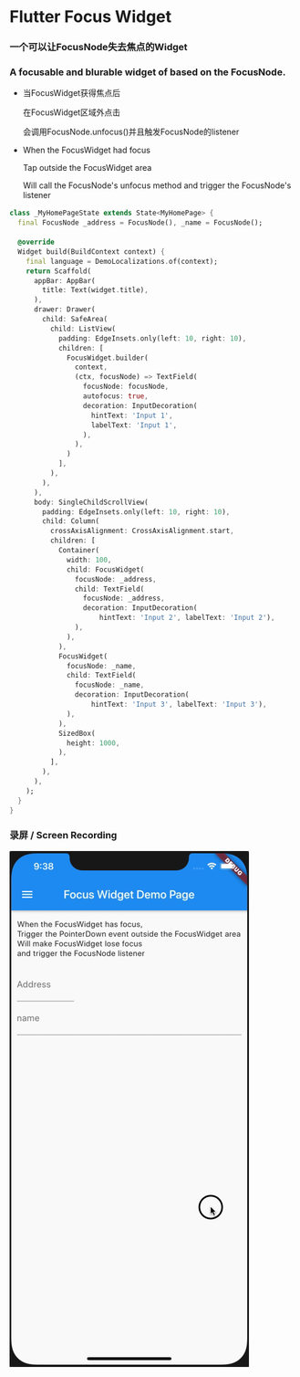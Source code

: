 # Flutter Focus Widget

### 一个可以让FocusNode失去焦点的Widget

### A focusable and blurable widget of based on the FocusNode.

- 当FocusWidget获得焦点后

    在FocusWidget区域外点击

    会调用FocusNode.unfocus()并且触发FocusNode的listener

- When the FocusWidget had focus

    Tap outside the FocusWidget area

    Will call the FocusNode's unfocus method and trigger the FocusNode's listener

```dart
class _MyHomePageState extends State<MyHomePage> {
  final FocusNode _address = FocusNode(), _name = FocusNode();

  @override
  Widget build(BuildContext context) {
    final language = DemoLocalizations.of(context);
    return Scaffold(
      appBar: AppBar(
        title: Text(widget.title),
      ),
      drawer: Drawer(
        child: SafeArea(
          child: ListView(
            padding: EdgeInsets.only(left: 10, right: 10),
            children: [
              FocusWidget.builder(
                context,
                (ctx, focusNode) => TextField(
                  focusNode: focusNode,
                  autofocus: true,
                  decoration: InputDecoration(
                    hintText: 'Input 1',
                    labelText: 'Input 1',
                  ),
                ),
              )
            ],
          ),
        ),
      ),
      body: SingleChildScrollView(
        padding: EdgeInsets.only(left: 10, right: 10),
        child: Column(
          crossAxisAlignment: CrossAxisAlignment.start,
          children: [
            Container(
              width: 100,
              child: FocusWidget(
                focusNode: _address,
                child: TextField(
                  focusNode: _address,
                  decoration: InputDecoration(
                      hintText: 'Input 2', labelText: 'Input 2'),
                ),
              ),
            ),
            FocusWidget(
              focusNode: _name,
              child: TextField(
                focusNode: _name,
                decoration: InputDecoration(
                    hintText: 'Input 3', labelText: 'Input 3'),
              ),
            ),
            SizedBox(
              height: 1000,
            ),
          ],
        ),
      ),
    );
  }
}
```

### 录屏 / Screen Recording

![gif](https://github.com/gzlock/images/blob/master/focus_widget/English_2.gif?raw=true)